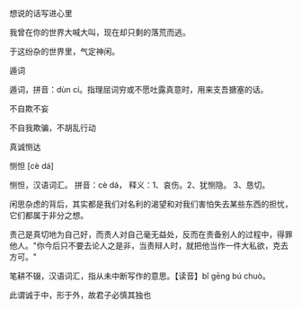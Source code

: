 想说的话写进心里

我曾在你的世界大喊大叫，现在却只剩的落荒而逃。

于这纷杂的世界里，气定神闲。

遁词  

遁词，拼音：dùn cí。指理屈词穷或不愿吐露真意时，用来支吾搪塞的话。

不自欺不妄  

不自我欺骗，不胡乱行动

真诚恻达

恻怛 [cè dá]

恻怛，汉语词汇。
拼音：cè dá，
释义：1、哀伤。2、犹恻隐。 3、恳切。

闲思杂虑的背后，其实都是我们对名利的渴望和对我们害怕失去某些东西的担忧，它们都属于非分之想。


责己是真切地为自己好，而责人对自己毫无益处，反而在责备别人的过程中，得罪他人。"你今后只不要去论人之是非，当责辩人时，就把他当作一件大私欲，克去方可。"


笔耕不辍，汉语词汇，指从未中断写作的意思。【读音】bǐ gēng bú chuò。


此谓诚于中，形于外，故君子必慎其独也